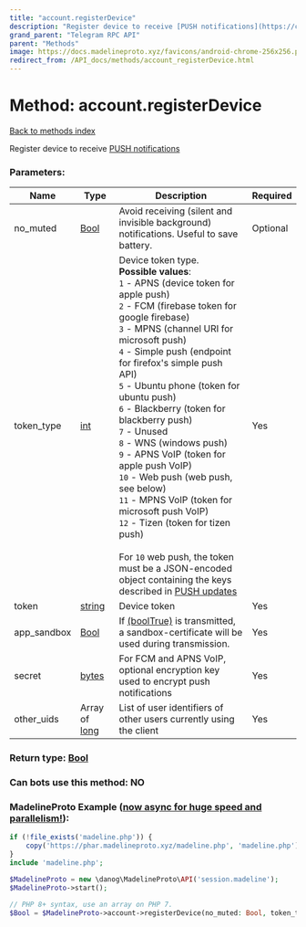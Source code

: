 ```yaml
---
title: "account.registerDevice"
description: "Register device to receive [PUSH notifications](https://core.telegram.org/api/push-updates)"
grand_parent: "Telegram RPC API"
parent: "Methods"
image: https://docs.madelineproto.xyz/favicons/android-chrome-256x256.png
redirect_from: /API_docs/methods/account_registerDevice.html
---
```

# Method: account.registerDevice
[Back to methods index](index.html)



Register device to receive [PUSH notifications](https://core.telegram.org/api/push-updates)

### Parameters:

| Name     |    Type       | Description | Required |
|----------|---------------|-------------|----------|
|no\_muted|[Bool](/API_docs/types/Bool.html) | Avoid receiving (silent and invisible background) notifications. Useful to save battery. | Optional|
|token\_type|[int](/API_docs/types/int.html) | Device token type.<br>**Possible values**:<br>`1` \- APNS (device token for apple push)<br>`2` \- FCM (firebase token for google firebase)<br>`3` \- MPNS (channel URI for microsoft push)<br>`4` \- Simple push (endpoint for firefox's simple push API)<br>`5` \- Ubuntu phone (token for ubuntu push)<br>`6` \- Blackberry (token for blackberry push)<br>`7` \- Unused<br>`8` \- WNS (windows push)<br>`9` \- APNS VoIP (token for apple push VoIP)<br>`10` \- Web push (web push, see below)<br>`11` \- MPNS VoIP (token for microsoft push VoIP)<br>`12` \- Tizen (token for tizen push)<br><br>For `10` web push, the token must be a JSON-encoded object containing the keys described in [PUSH updates](https://core.telegram.org/api/push-updates) | Yes|
|token|[string](/API_docs/types/string.html) | Device token | Yes|
|app\_sandbox|[Bool](/API_docs/types/Bool.html) | If [(boolTrue)](../constructors/boolTrue.html) is transmitted, a sandbox-certificate will be used during transmission. | Yes|
|secret|[bytes](/API_docs/types/bytes.html) | For FCM and APNS VoIP, optional encryption key used to encrypt push notifications | Yes|
|other\_uids|Array of [long](/API_docs/types/long.html) | List of user identifiers of other users currently using the client | Yes|


### Return type: [Bool](/API_docs/types/Bool.html)

### Can bots use this method: **NO**


### MadelineProto Example ([now async for huge speed and parallelism!](https://docs.madelineproto.xyz/docs/ASYNC.html)):


```php
if (!file_exists('madeline.php')) {
    copy('https://phar.madelineproto.xyz/madeline.php', 'madeline.php');
}
include 'madeline.php';

$MadelineProto = new \danog\MadelineProto\API('session.madeline');
$MadelineProto->start();

// PHP 8+ syntax, use an array on PHP 7.
$Bool = $MadelineProto->account->registerDevice(no_muted: Bool, token_type: int, token: 'string', app_sandbox: Bool, secret: 'bytes', other_uids: [long, long], );
```

